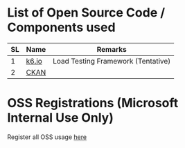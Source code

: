 # List of Open Source Code / Components used

| SL |Name  | Remarks | 
|--|--|--| 
| 1 |[k6.io](https://k6.io)  |Load Testing Framework (Tentative)|
| 2 |[CKAN](https://ckan.org/)  ||


# OSS Registrations (Microsoft Internal Use Only)
Register all OSS usage [here](https://vsogd.visualstudio.com/ServicesCode-Assets/_componentGovernance/165072?_a=components&typeId=-2)
